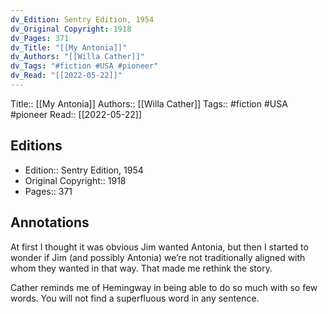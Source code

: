 ```yaml
---
dv_Edition: Sentry Edition, 1954
dv_Original Copyright: 1918
dv_Pages: 371
dv_Title: "[[My Antonia]]"
dv_Authors: "[[Willa Cather]]"
dv_Tags: "#fiction #USA #pioneer"
dv_Read: "[[2022-05-22]]"
---
```

Title:: [[My Antonia]]
Authors:: [[Willa Cather]]
Tags:: #fiction #USA #pioneer
Read:: [[2022-05-22]]

## Editions
- Edition:: Sentry Edition, 1954
- Original Copyright:: 1918
- Pages:: 371

## Annotations

At first I thought it was obvious Jim wanted Antonia, but then I started to wonder if Jim (and possibly Antonia) we’re not traditionally aligned with whom they wanted in that way. That made me rethink the story.   
  
Cather reminds me of Hemingway in being able to do so much with so few words. You will not find a superfluous word in any sentence.